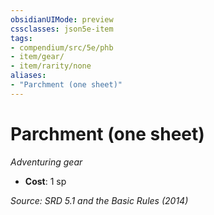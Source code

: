 ```yaml
---
obsidianUIMode: preview
cssclasses: json5e-item
tags:
- compendium/src/5e/phb
- item/gear/
- item/rarity/none
aliases: 
- "Parchment (one sheet)"
---
```

# Parchment (one sheet)
*Adventuring gear*  

- **Cost**: 1 sp

*Source: SRD 5.1 and the Basic Rules (2014)*